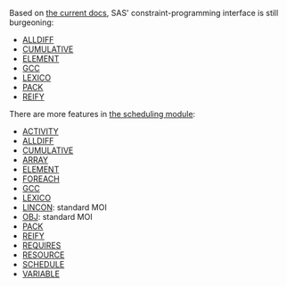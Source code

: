 Based on [the current docs](https://documentation.sas.com/doc/en/pgmsascdc/v_014/casmopt/casmopt_clpsolver_toc.htm), SAS' constraint-programming interface is still burgeoning: 

- [ALLDIFF](https://documentation.sas.com/doc/en/pgmsascdc/v_014/casmopt/casmopt_clpsolver_syntax06.htm)
- [CUMULATIVE](https://documentation.sas.com/doc/en/pgmsascdc/v_014/casmopt/casmopt_clpsolver_syntax07.htm)
- [ELEMENT](https://documentation.sas.com/doc/en/pgmsascdc/v_014/casmopt/casmopt_clpsolver_syntax08.htm)
- [GCC](https://documentation.sas.com/doc/en/pgmsascdc/v_014/casmopt/casmopt_clpsolver_syntax09.htm)
- [LEXICO](https://documentation.sas.com/doc/en/pgmsascdc/v_014/casmopt/casmopt_clpsolver_syntax10.htm)
- [PACK](https://documentation.sas.com/doc/en/pgmsascdc/v_014/casmopt/casmopt_clpsolver_syntax11.htm)
- [REIFY](https://documentation.sas.com/doc/en/pgmsascdc/v_014/casmopt/casmopt_clpsolver_syntax12.htm)

There are more features in [the scheduling module](https://documentation.sas.com/doc/en/pgmsascdc/v_014/orcpug/orcpug_clp_syntax.htm):

- [ACTIVITY](https://documentation.sas.com/doc/en/pgmsascdc/v_014/orcpug/orcpug_clp_syntax03.htm)
- [ALLDIFF](https://documentation.sas.com/doc/en/pgmsascdc/v_014/orcpug/orcpug_clp_syntax04.htm)
- [CUMULATIVE](https://documentation.sas.com/doc/en/pgmsascdc/v_014/orcpug/orcpug_clp_syntax06.htm)
- [ARRAY](https://documentation.sas.com/doc/en/pgmsascdc/v_014/orcpug/orcpug_clp_syntax05.htm)
- [ELEMENT](https://documentation.sas.com/doc/en/pgmsascdc/v_014/orcpug/orcpug_clp_syntax07.htm)
- [FOREACH](https://documentation.sas.com/doc/en/pgmsascdc/v_014/orcpug/orcpug_clp_syntax08.htm)
- [GCC](https://documentation.sas.com/doc/en/pgmsascdc/v_014/orcpug/orcpug_clp_syntax09.htm)
- [LEXICO](https://documentation.sas.com/doc/en/pgmsascdc/v_014/orcpug/orcpug_clp_syntax10.htm)
- [LINCON](https://documentation.sas.com/doc/en/pgmsascdc/v_014/orcpug/orcpug_clp_syntax11.htm): standard MOI
- [OBJ](https://documentation.sas.com/doc/en/pgmsascdc/v_014/orcpug/orcpug_clp_syntax12.htm): standard MOI
- [PACK](https://documentation.sas.com/doc/en/pgmsascdc/v_014/orcpug/orcpug_clp_syntax13.htm)
- [REIFY](https://documentation.sas.com/doc/en/pgmsascdc/v_014/orcpug/orcpug_clp_syntax14.htm)
- [REQUIRES](https://documentation.sas.com/doc/en/pgmsascdc/v_014/orcpug/orcpug_clp_syntax15.htm)
- [RESOURCE](https://documentation.sas.com/doc/en/pgmsascdc/v_014/orcpug/orcpug_clp_syntax16.htm)
- [SCHEDULE](https://documentation.sas.com/doc/en/pgmsascdc/v_014/orcpug/orcpug_clp_syntax17.htm)
- [VARIABLE](https://documentation.sas.com/doc/en/pgmsascdc/v_014/orcpug/orcpug_clp_syntax18.htm)
